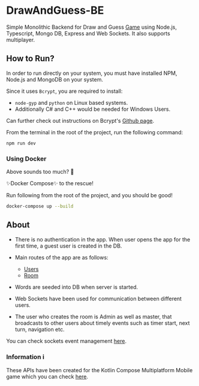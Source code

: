 # DrawAndGuess-BE
Simple Monolithic Backend for Draw and Guess [Game](https://github.com/blueberry404/DrawAndGuess-Compose) using Node.js, Typescript, Mongo DB, Express and Web Sockets. It also supports multiplayer.

## How to Run?
In order to run directly on your system, you must have installed NPM, Node.js and MongoDB on your system.

Since it uses `Bcrypt`, you are required to install:
- `node-gyp` and `python` on Linux based systems.
- Additionally C# and C++ would be needed for Windows Users. 

Can further check out instructions on Bcrypt's [Github page](https://github.com/kelektiv/node.bcrypt.js#dependencies).


From the terminal in the root of the project, run the following command:
```sh
npm run dev
```

### Using Docker
Above sounds too much? 👀

✨Docker Compose✨ to the rescue!


Run following from the root of the project, and you should be good!
```sh
docker-compose up --build
```

## About

- There is no authentication in the app. When user opens the app for the first time, a guest user is created in the DB.

- Main routes of the app are as follows:

  - [Users](https://github.com/blueberry404/DrawAndGuess-BE/blob/main/src/users/users.route.ts)
  - [Room](https://github.com/blueberry404/DrawAndGuess-BE/blob/main/src/room/room.route.ts)

- Words are seeded into DB when server is started.
- Web Sockets have been used for communication between different users. 
- The user who creates the room is Admin as well as master, that broadcasts to other users about timely events such as timer start, next turn, navigation etc.

You can check sockets event management [here](https://github.com/blueberry404/DrawAndGuess-BE/blob/main/src/socket/index.ts).

### Information ℹ️

These APIs have been created for the Kotlin Compose Multiplatform Mobile game which you can check [here](https://github.com/blueberry404/DrawAndGuess-Compose).

